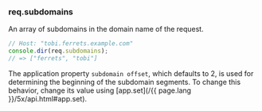 <h3 id='req.subdomains'>req.subdomains</h3>

An array of subdomains in the domain name of the request.

```js
// Host: "tobi.ferrets.example.com"
console.dir(req.subdomains);
// => ["ferrets", "tobi"]
```

The application property `subdomain offset`, which defaults to 2, is used for determining the beginning of the subdomain segments. To change this behavior, change its value using [app.set](/{{ page.lang }}/5x/api.html#app.set).
